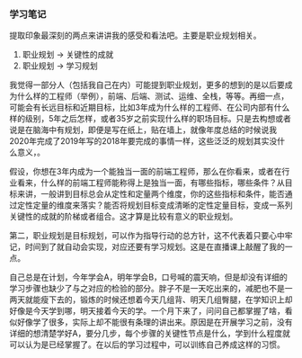 ### 学习笔记

提取印象最深刻的两点来讲讲我的感受和看法吧。主要是职业规划相关。

1. 职业规划 -> 关键性的成就
2. 职业规划 -> 学习规划



我觉得一部分人（包括我自己在内）可能提到职业规划，更多的想到的是以后要成为什么样的工程师（举例），前端、后端、测试、运维、全栈，等等。再细一点，可能会有长远目标和近期目标，比如3年成为什么样的工程师、在公司内部有什么样的级别，5年之后怎样，或者35岁之前实现什么样的职场目标。只是去构想或者说是在脑海中有规划，即便是写在纸上，贴在墙上，就像年度总结的时候说我2020年完成了2019年写的2018年要完成的事情一样，这些泛泛的规划其实没什么意义，。

假设，你想在3年内成为一个能独当一面的前端工程师，那么在你看来，或者在行业看来，什么样的前端工程师能称得上是独当一面，有哪些指标，哪些条件？从目标来讲，一般讲到目标总会从定性和定量两个维度，你的这些指标和条件，能否通过定性定量的维度来落实？能否将规划目标变成清晰的定性定量目标，变成一系列关键性的成就的阶梯或者组合。这才算是比较有意义的职业规划。



第二，职业规划是目标规划，可以作为指导行动的总方针，这不代表着只要心中牢记，时间到了就自动会实现，对应还要有学习规划。这是在直播课上敲醒了我的一点。

自己总是在计划，今年学会A，明年学会B，口号喊的震天响，但是却没有详细的学习步骤也缺少了与之对应的检验的部分。胖子不是一天吃出来的，减肥也不是一两天就能瘦下去的，锻炼的时候还想着今天几组背、明天几组臀腿，在学知识上却好像是今天学到哪，明天接着今天的学。一个月下来了，问问自己都掌握了啥，看似好像学了很多，实际上却不能很有条理的讲出来。原因是在开展学习之前，没有详细的想清楚学好A，要分几步，每个步骤的关键性节点是什么，学到什么程度就可以认为是已经掌握了。在以后的学习过程中，可以训练自己养成这样的习惯。

 

